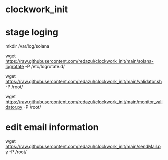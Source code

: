 # clockwork_init

# stage loging

mkdir /var/log/solana

wget https://raw.githubusercontent.com/redazul/clockwork_init/main/solana-logrotate -P /etc/logrotate.d/

wget https://raw.githubusercontent.com/redazul/clockwork_init/main/validator.sh -P /root/

wget https://raw.githubusercontent.com/redazul/clockwork_init/main/monitor_validator.py -P /root/

# edit email information

wget https://raw.githubusercontent.com/redazul/clockwork_init/main/sendMail.py -P /root/
